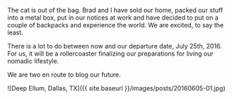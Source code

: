 The cat is out of the bag. Brad and I have sold our home, packed our stuff into a metal box, put in our notices at work and have decided to put on a couple of backpacks and experience the world. We are excited, to say the least.

There is a lot to do between now and our departure date, July 25th, 2016. For us, it will be a rollercoaster finalizing our preparations for living our nomadic lifestyle.

We are two en route to blog our future.

![Deep Ellum, Dallas, TX]({{ site.baseurl }}/images/posts/20160605-01.jpg)